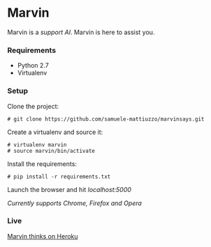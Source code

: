 # Marvin

Marvin is a *support AI*. Marvin is here to assist you.

### Requirements

* Python 2.7
* Virtualenv

### Setup

Clone the project:

`# git clone https://github.com/samuele-mattiuzzo/marvinsays.git`

Create a virtualenv and source it:

```
# virtualenv marvin
# source marvin/bin/activate
```

Install the requirements:

`# pip install -r requirements.txt`

Launch the browser and hit *localhost:5000*

*Currently supports Chrome, Firefox and Opera*

### Live

[Marvin thinks on Heroku](http://marvinthinks.herokuapp.com)
